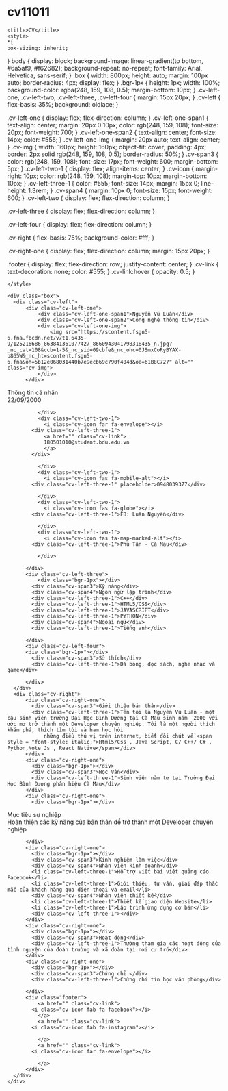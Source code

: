 # cv11011
<!DOCTYPE html>
<html lang="en">
<head>
    <meta charset="UTF-8">
    <meta http-equiv="X-UA-Compatible" content="IE=edge">
    <meta name="viewport" content="width=device-width, initial-scale=1.0">
    <link rel="stylesheet" href="/assets/reset.css">
    <link rel="stylesheet" href="/assets/style.css">
    <link rel="stylesheet" href="/assets/fontawesome-free-5.15.4-web/css/all.min.css">
    
    <title>CV</title>
	<style>
	*{
    box-sizing: inherit;
}
		body {
  display: block;
  background-image: linear-gradient(to bottom, #6a5af9, #f62682);
  background-repeat: no-repeat;
  font-family: Arial, Helvetica, sans-serif;
}
.box {
  width: 800px;
  height: auto;
  margin: 100px auto;
  border-radius: 4px;
  display: flex;
}
.bgr-1px {
  height: 1px;
  width: 100%;
  background-color: rgba(248, 159, 108, 0.5);
  margin-bottom: 10px;
}
.cv-left-one,
.cv-left-two,
.cv-left-three,
.cv-left-four {
  margin: 15px 20px;
}
.cv-left {
  flex-basis: 35%;
  background: oldlace;
}

.cv-left-one {
  display: flex;
  flex-direction: column;
}
.cv-left-one-span1 {
  text-align: center;
  margin: 20px 0 10px;
  color: rgb(248, 159, 108);
  font-size: 20px;
  font-weight: 700;
}
.cv-left-one-span2 {
  text-align: center;
  font-size: 14px;
  color: #555;
}
.cv-left-one-img {
  margin: 20px auto;
  text-align: center;
}
.cv-img {
  width: 160px;
  height: 160px;
  object-fit: cover;
  padding: 4px;
  border: 2px solid rgb(248, 159, 108, 0.5);
  border-radius: 50%;
}
.cv-span3 {
  color: rgb(248, 159, 108);
  font-size: 17px;
  font-weight: 600;
  margin-bottom: 5px;
}
.cv-left-two-1 {
  display: flex;
  align-items: center;
}
.cv-icon {
  margin-right: 10px;
  color: rgb(248, 159, 108);
  margin-top: 10px;
  margin-bottom: 10px;
}
.cv-left-three-1 {
  color: #555;
  font-size: 14px;
  margin: 15px 0;
  line-height: 1.3rem;
}
.cv-span4 {
  margin: 10px 0;
  font-size: 15px;
  font-weight: 600;
}
.cv-left-two {
  display: flex;
  flex-direction: column;
}

.cv-left-three {
  display: flex;
  flex-direction: column;
}

.cv-left-four {
  display: flex;
  flex-direction: column;
}

.cv-right {
  flex-basis: 75%;
  background-color: #fff;
}

.cv-right-one {
  display: flex;
  flex-direction: column;
  margin: 15px 20px;
}

.footer {
  display: flex;
  flex-direction: row;
  justify-content: center;
}
.cv-link {
  text-decoration: none;
  color: #555;
}
.cv-link:hover {
  opacity: 0.5;
}

	</style>
</head>
<body>

    <div class="box">
      <div class="cv-left">
          <div class="cv-left-one">
              <div class="cv-left-one-span1">Nguyễn Vũ Luân</div>
              <div class="cv-left-one-span2">Công nghệ thông tin</div>
              <div class="cv-left-one-img">
                  <img src="https://scontent.fsgn5-6.fna.fbcdn.net/v/t1.6435-9/125216686_863841361077427_8660943041798318435_n.jpg?_nc_cat=108&ccb=1-5&_nc_sid=09cbfe&_nc_ohc=0JSmxCoRyBYAX-p865W&_nc_ht=scontent.fsgn5-6.fna&oh=5b12e068031440b7e9ecb69c790f404d&oe=61B8C727" alt="" class="cv-img">
              </div>
          </div>
<div class="cv-left-two">
              <div class="cv-span3">Thông tin cá nhân</div>
              <div class="cv-left-two-1">
                <i class="cv-icon fas fa-calendar-day"></i>
            <div class="cv-left-three-1" >22/09/2000</div>
                
              </div>
              <div class="cv-left-two-1">
                <i class="cv-icon far fa-envelope"></i>
            <div class="cv-left-three-1">
                <a href="" class="cv-link"> 
                180501010@student.bdu.edu.vn
                </a>
            </div>

              </div>
              <div class="cv-left-two-1">
                <i class="cv-icon fas fa-mobile-alt"></i>
            <div class="cv-left-three-1" placeholder>0948039377</div>

              </div>
              <div class="cv-left-two-1">
                <i class="cv-icon fas fa-globe"></i>
            <div class="cv-left-three-1">FB: Luân Nguyễn</div>

              </div>
              <div class="cv-left-two-1">
                <i class="cv-icon fas fa-map-marked-alt"></i>
            <div class="cv-left-three-1">Phú Tân - Cà Mau</div>

              </div>

          </div>
          <div class="cv-left-three">
              <div class="bgr-1px"></div>
            <div class="cv-span3">Kỹ năng</div>
            <div class="cv-span4">Ngôn ngữ lập trình</div>
            <div class="cv-left-three-1">C++</div>
            <div class="cv-left-three-1">HTML5/CSS</div>
            <div class="cv-left-three-1">JAVASCRIPT</div>
            <div class="cv-left-three-1">PYTHON</div>
            <div class="cv-span4">Ngoại ngữ</div>
            <div class="cv-left-three-1">Tiếng anh</div>
            
          </div>
          <div class="cv-left-four">
          <div class="bgr-1px"></div>
            <div class="cv-span3">Sở thích</div>
            <div class="cv-left-three-1">Đá bóng, đọc sách, nghe nhạc và game</div>

          </div>
      </div>
      <div class="cv-right">
          <div class="cv-right-one">
            <div class="cv-span3">Giới thiệu bản thân</div>
            <div class="cv-left-three-1">Tên tôi là Nguyễn Vũ Luân - một cậu sinh viên trường Đại Học Bình Dương tại Cà Mau sinh năm  2000 với ước mơ trở thành một Developer chuyên nghiệp. Tôi là một người thích khám phá, thích tìm tòi và ham học hỏi 
                những điều thú vị trên internet, biết đôi chút về <span style = "font-style: italic;">Html5/Css , Java Script, C/ C++/ C# , Python,Note Js , React Native</span></div>
          </div>
          <div class="cv-right-one">
            <div class="bgr-1px"></div>
            <div class="cv-span3">Học Vấn</div>
            <div class="cv-left-three-1">Sinh viên năm tư tại Trường Đại Học Bình Dương phân hiệu Cà Mau</div>
          </div>
          <div class="cv-right-one">
            <div class="bgr-1px"></div>
<div class="cv-span3">Mục tiêu sự nghiệp</div>
            <div class="cv-left-three-1">Hoàn thiện các kỹ năng của bản thân để trở thành một Developer chuyên nghiệp</div>

          </div>
          <div class="cv-right-one">
            <div class="bgr-1px"></div>
            <div class="cv-span3">Kinh nghiệm làm việc</div>
            <div class="cv-span4">Nhân viên kinh doanh</div>
            <li class="cv-left-three-1">Hỗ trợ viết bài viết quảng cáo Facebook</li>
            <li class="cv-left-three-1">Giới thiệu, tư vấn, giải đáp thắc mắc của khách hàng qua điện thoại và email</li>
            <div class="cv-span4">Nhân viên thiết kế</div>
            <li class="cv-left-three-1">Thiết kế giao diện Website</li>
            <li class="cv-left-three-1">Lập trình ứng dụng cơ bản</li>
            <div class="cv-left-three-1"></div>
          </div>
          <div class="cv-right-one">
            <div class="bgr-1px"></div>
            <div class="cv-span3">Hoạt động</div>
            <div class="cv-left-three-1">Thường tham gia các hoạt động của tình nguyện của đoàn trường và xã đoàn tại nơi cư trú</div>
          </div>
          <div class="cv-right-one">
            <div class="bgr-1px"></div>
            <div class="cv-span3">Chứng chỉ </div>
            <div class="cv-left-three-1">Chứng chỉ tin học văn phòng</div>

          </div>
          <div class="footer">
              <a href="" class="cv-link">
            <i class="cv-icon fab fa-facebook"></i>
              </a>
              <a href="" class="cv-link">
            <i class="cv-icon fab fa-instagram"></i>

              </a>
              <a href="" class="cv-link">
            <i class="cv-icon far fa-envelope"></i>

              </a>
          </div>
      </div>
    </div>
    
</body>
</html>
